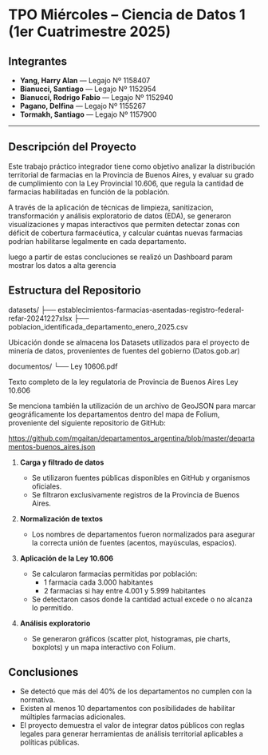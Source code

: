 # TPO Miércoles – Ciencia de Datos 1 (1er Cuatrimestre 2025)

## Integrantes

- **Yang, Harry Alan** — Legajo Nº 1158407  
- **Bianucci, Santiago** — Legajo Nº 1152954  
- **Bianucci, Rodrigo Fabio** — Legajo Nº 1152940  
- **Pagano, Delfina** — Legajo Nº 1155267  
- **Tormakh, Santiago** — Legajo Nº 1157900  

---

## Descripción del Proyecto

Este trabajo práctico integrador tiene como objetivo analizar la distribución territorial de farmacias en la Provincia de Buenos Aires, y evaluar su grado de cumplimiento con la Ley Provincial 10.606, que regula la cantidad de farmacias habilitadas en función de la población.

A través de la aplicación de técnicas de limpieza, sanitizacion, transformación y análisis exploratorio de datos (EDA), se generaron visualizaciones y mapas interactivos que permiten detectar zonas con déficit de cobertura farmacéutica, y calcular cuántas nuevas farmacias podrían habilitarse legalmente en cada departamento.

luego a partir de estas concluciones se realizó un Dashboard param mostrar los datos a alta gerencia

## Estructura del Repositorio

datasets/
├── establecimientos-farmacias-asentadas-registro-federal-refar-20241227xlsx
├── poblacion_identificada_departamento_enero_2025.csv

Ubicación donde se almacena los Datasets utilizados para el proyecto de minería de datos, provenientes de fuentes del gobierno (Datos.gob.ar)

documentos/
└── Ley 10606.pdf

Texto completo de la ley regulatoria de Provincia de Buenos Aires Ley 10.606

Se menciona también la utilización de un archivo de GeoJSON para marcar geográficamente los departamentos dentro del mapa de Folium, proveniente del siguiente repositorio de GitHub: 

https://github.com/mgaitan/departamentos_argentina/blob/master/departamentos-buenos_aires.json



1. **Carga y filtrado de datos**
   - Se utilizaron fuentes públicas disponibles en GitHub y organismos oficiales.
   - Se filtraron exclusivamente registros de la Provincia de Buenos Aires.

2. **Normalización de textos**
   - Los nombres de departamentos fueron normalizados para asegurar la correcta unión de fuentes (acentos, mayúsculas, espacios).

3. **Aplicación de la Ley 10.606**
   - Se calcularon farmacias permitidas por población:
     - 1 farmacia cada 3.000 habitantes
     - 2 farmacias si hay entre 4.001 y 5.999 habitantes
   - Se detectaron casos donde la cantidad actual excede o no alcanza lo permitido.

4. **Análisis exploratorio**
   - Se generaron gráficos (scatter plot, histogramas, pie charts, boxplots) y un mapa interactivo con Folium.

## Conclusiones

- Se detectó que más del 40% de los departamentos no cumplen con la normativa.
- Existen al menos 10 departamentos con posibilidades de habilitar múltiples farmacias adicionales.
- El proyecto demuestra el valor de integrar datos públicos con reglas legales para generar herramientas de análisis territorial aplicables a políticas públicas.
